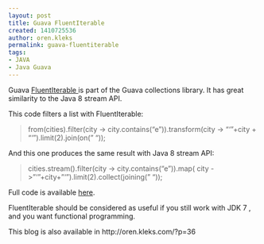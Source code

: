 ```yaml
---
layout: post
title: Guava FluentIterable
created: 1410725536
author: oren.kleks
permalink: guava-fluentiterable
tags:
- JAVA
- Java Guava
---
```

<p>Guava <a href="http://docs.guava-libraries.googlecode.com/git/javadoc/com/google/common/collect/FluentIterable.html">FluentIterable </a>is part of the Guava collections library. It has great similarity to the Java 8 stream API.</p>

<p>This code filters a list with FluentIterable:</p>

<blockquote>
<p>from(cities).filter(city -&gt; city.contains(&ldquo;e&rdquo;)).transform(city -&gt; &ldquo;&lsquo;&rdquo;+city + &ldquo;&lsquo;&rdquo;).limit(2).join(on(&rdquo; &ldquo;));</p>
</blockquote>

<p>And this one produces the same result with Java 8 stream API:</p>

<blockquote>
<p>cities.stream().filter(city -&gt; city.contains(&ldquo;e&rdquo;)).map( city -&gt;&rdquo;&lsquo;&rdquo;+city+&rdquo;&lsquo;&rdquo;).limit(2).collect(joining(&rdquo; &ldquo;));</p>
</blockquote>

<p>Full code is available <a href="https://github.com/shrek2000/guava-playground/blob/master/com.tikal.hangout/src/main/java/com/tikal/hangout/guava/collections/FluentIterableSample.java">here</a>.</p>

<p>FluentIterable should be considered as useful if you still work with JDK 7 , and you want functional programming.</p>

<p>This blog is also available in http://oren.kleks.com/?p=36</p>

